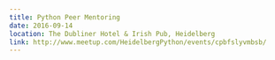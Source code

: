 ```yaml
---
title: Python Peer Mentoring
date: 2016-09-14
location: The Dubliner Hotel & Irish Pub, Heidelberg
link: http://www.meetup.com/HeidelbergPython/events/cpbfslyvmbsb/
---
```

